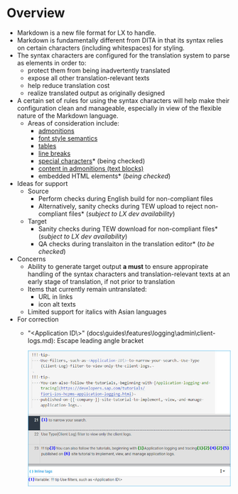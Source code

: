 # Overview

* Markdown is a new file format for LX to handle.
* Markdown is fundamentally different from DITA in that its syntax relies on certain characters (including whitespaces) for styling.
* The syntax characters are configured for the translation system to parse as elements in order to:
    * protect them from being inadvertently translated
    * expose all other translation-relevant texts
    * help reduce translation cost
    * realize translated output as originally designed
* A certain set of rules for using the syntax characters will help make their configuration clean and manageable, especially in view of the flexible nature of the Markdown language.
    * Areas of consideration include:
        * [admonitions](admonitions.md)
        * [font style semantics](font_style.md)
        * [tables](tables.md)
        * [line breaks](line_breaks.md)
        * [special characters](special_characters.md)\* (being checked)
        * [content in admonitions (text blocks)](text_block_content.md)
        * embedded HTML elements\* (*being checked*)
* Ideas for support
    * Source
        * Perform checks during English build for non-compliant files
        * Alternatively, sanity checks during TEW upload to reject non-compliant files\* (*subject to LX dev availability*)
    * Target
        * Sanity checks during TEW download for non-compliant files\* (*subject to LX dev availability*)
        * QA checks during translaiton in the translation editor\* (*to be checked*)
* Concerns
    * Ability to generate target output **a must** to ensure appropirate handling of the syntax characters and translation-relevant texts at an early stage of translation, if not prior to translation
    * Items that currently remain untranslated:
        * URL in links
        * icon alt texts
    * Limited support for italics with Asian languages
* For correction
    * "<Application ID\\>" (docs\guides\features\logging\admin\client-logs.md): Escape leading angle bracket
        
        ![correction](images/correction.jpg)
